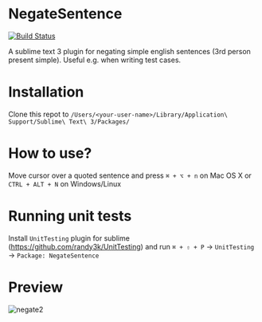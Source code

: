 # NegateSentence
[![Build Status](https://travis-ci.org/Bajena/SublimeNegateSentence.svg?branch=master)](https://travis-ci.org/Bajena/SublimeNegateSentence)

A sublime text 3 plugin for negating simple english sentences (3rd person present simple). Useful e.g. when writing test cases.

# Installation
Clone this repot to `/Users/<your-user-name>/Library/Application\ Support/Sublime\ Text\ 3/Packages/`

# How to use?
Move cursor over a quoted sentence and press `⌘ + ⌥ + n` on Mac OS X or `CTRL + ALT + N` on Windows/Linux

# Running unit tests
Install `UnitTesting` plugin for sublime (https://github.com/randy3k/UnitTesting) and run `⌘ + ⇧ + P` -> `UnitTesting` -> `Package: NegateSentence`

# Preview
![negate2](https://user-images.githubusercontent.com/5732023/31322033-a75066ea-ac8f-11e7-83ca-da47313a800f.gif)
